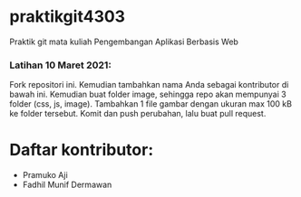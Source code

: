 # praktikgit4303
Praktik git mata kuliah Pengembangan Aplikasi Berbasis Web

### Latihan 10 Maret 2021:
Fork repositori ini. Kemudian tambahkan nama Anda sebagai kontributor di bawah ini. Kemudian buat folder image, sehingga repo akan 
mempunyai 3 folder (css, js, image). Tambahkan 1 file gambar dengan ukuran max 100 kB ke folder tersebut. Komit dan push perubahan, lalu buat pull request.

# Daftar kontributor:
- Pramuko Aji
- Fadhil Munif Dermawan